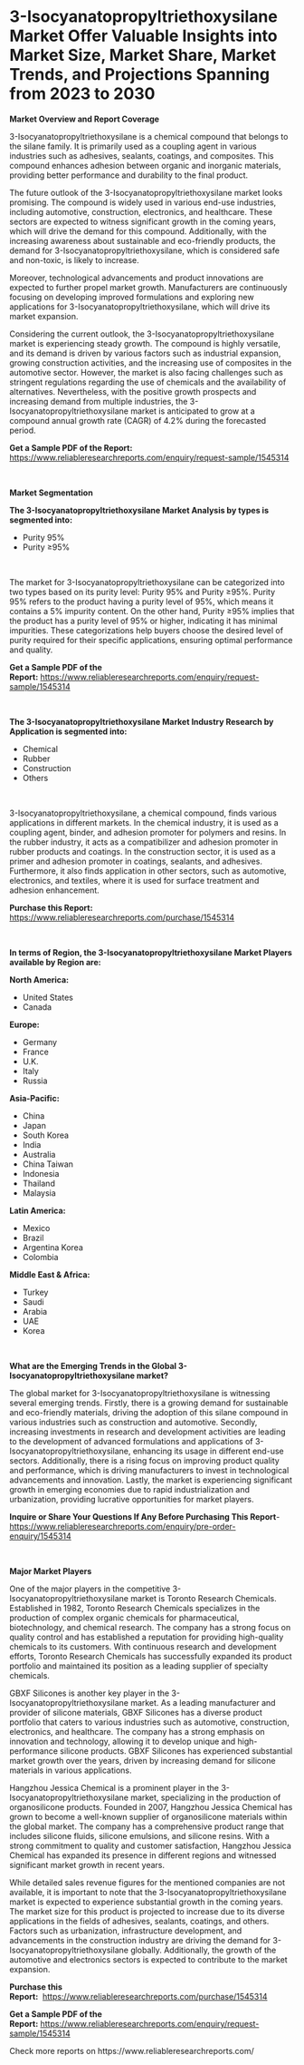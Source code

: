 <p><h1>3-Isocyanatopropyltriethoxysilane Market Offer Valuable Insights into Market Size, Market Share, Market Trends, and Projections Spanning from 2023 to 2030</h1></p><p><strong>Market Overview and Report Coverage</strong></p>
<p><p>3-Isocyanatopropyltriethoxysilane is a chemical compound that belongs to the silane family. It is primarily used as a coupling agent in various industries such as adhesives, sealants, coatings, and composites. This compound enhances adhesion between organic and inorganic materials, providing better performance and durability to the final product.</p><p>The future outlook of the 3-Isocyanatopropyltriethoxysilane market looks promising. The compound is widely used in various end-use industries, including automotive, construction, electronics, and healthcare. These sectors are expected to witness significant growth in the coming years, which will drive the demand for this compound. Additionally, with the increasing awareness about sustainable and eco-friendly products, the demand for 3-Isocyanatopropyltriethoxysilane, which is considered safe and non-toxic, is likely to increase.</p><p>Moreover, technological advancements and product innovations are expected to further propel market growth. Manufacturers are continuously focusing on developing improved formulations and exploring new applications for 3-Isocyanatopropyltriethoxysilane, which will drive its market expansion.</p><p>Considering the current outlook, the 3-Isocyanatopropyltriethoxysilane market is experiencing steady growth. The compound is highly versatile, and its demand is driven by various factors such as industrial expansion, growing construction activities, and the increasing use of composites in the automotive sector. However, the market is also facing challenges such as stringent regulations regarding the use of chemicals and the availability of alternatives. Nevertheless, with the positive growth prospects and increasing demand from multiple industries, the 3-Isocyanatopropyltriethoxysilane market is anticipated to grow at a compound annual growth rate (CAGR) of 4.2% during the forecasted period.</p></p>
<p><strong>Get a Sample PDF of the Report:</strong> <a href="https://www.reliableresearchreports.com/enquiry/request-sample/1545314">https://www.reliableresearchreports.com/enquiry/request-sample/1545314</a></p>
<p>&nbsp;</p>
<p><strong>Market Segmentation</strong></p>
<p><strong>The 3-Isocyanatopropyltriethoxysilane Market Analysis by types is segmented into:</strong></p>
<p><ul><li>Purity 95%</li><li>Purity ≥95%</li></ul></p>
<p>&nbsp;</p>
<p><p>The market for 3-Isocyanatopropyltriethoxysilane can be categorized into two types based on its purity level: Purity 95% and Purity ≥95%. Purity 95% refers to the product having a purity level of 95%, which means it contains a 5% impurity content. On the other hand, Purity ≥95% implies that the product has a purity level of 95% or higher, indicating it has minimal impurities. These categorizations help buyers choose the desired level of purity required for their specific applications, ensuring optimal performance and quality.</p></p>
<p><strong>Get a Sample PDF of the Report:</strong>&nbsp;<a href="https://www.reliableresearchreports.com/enquiry/request-sample/1545314">https://www.reliableresearchreports.com/enquiry/request-sample/1545314</a></p>
<p>&nbsp;</p>
<p><strong>The 3-Isocyanatopropyltriethoxysilane Market Industry Research by Application is segmented into:</strong></p>
<p><ul><li>Chemical</li><li>Rubber</li><li>Construction</li><li>Others</li></ul></p>
<p>&nbsp;</p>
<p><p>3-Isocyanatopropyltriethoxysilane, a chemical compound, finds various applications in different markets. In the chemical industry, it is used as a coupling agent, binder, and adhesion promoter for polymers and resins. In the rubber industry, it acts as a compatibilizer and adhesion promoter in rubber products and coatings. In the construction sector, it is used as a primer and adhesion promoter in coatings, sealants, and adhesives. Furthermore, it also finds application in other sectors, such as automotive, electronics, and textiles, where it is used for surface treatment and adhesion enhancement.</p></p>
<p><strong>Purchase this Report:</strong>&nbsp; <a href="https://www.reliableresearchreports.com/purchase/1545314">https://www.reliableresearchreports.com/purchase/1545314</a></p>
<p>&nbsp;</p>
<p><strong>In terms of Region, the 3-Isocyanatopropyltriethoxysilane Market Players available by Region are:</strong></p>
<p>
    <p> <strong> North America: </strong>
        <ul>
            <li>United States</li>
            <li>Canada</li>
        </ul>
        </p> 
    <p> <strong> Europe: </strong>
        <ul>
            <li>Germany</li>
            <li>France</li>
            <li>U.K.</li>
            <li>Italy</li>
            <li>Russia</li>
        </ul>
        </p> 
    <p> <strong> Asia-Pacific: </strong>
        <ul>
            <li>China</li>
            <li>Japan</li>
            <li>South Korea</li>
            <li>India</li>
            <li>Australia</li>
            <li>China Taiwan</li>
            <li>Indonesia</li>
            <li>Thailand</li>
            <li>Malaysia</li>
        </ul>
        </p> 
    <p> <strong> Latin America: </strong>
        <ul>
            <li>Mexico</li>
            <li>Brazil</li>
            <li>Argentina Korea</li>
            <li>Colombia</li>
        </ul>
        </p> 
    <p> <strong> Middle East & Africa: </strong>
        <ul>
            <li>Turkey</li>
            <li>Saudi</li>
            <li>Arabia</li>
            <li>UAE</li>
            <li>Korea</li>
        </ul>
    </p>
    </p>
<p>&nbsp;</p>
<p><strong>What are the Emerging Trends in the Global 3-Isocyanatopropyltriethoxysilane market?</strong></p>
<p><p>The global market for 3-Isocyanatopropyltriethoxysilane is witnessing several emerging trends. Firstly, there is a growing demand for sustainable and eco-friendly materials, driving the adoption of this silane compound in various industries such as construction and automotive. Secondly, increasing investments in research and development activities are leading to the development of advanced formulations and applications of 3-Isocyanatopropyltriethoxysilane, enhancing its usage in different end-use sectors. Additionally, there is a rising focus on improving product quality and performance, which is driving manufacturers to invest in technological advancements and innovation. Lastly, the market is experiencing significant growth in emerging economies due to rapid industrialization and urbanization, providing lucrative opportunities for market players.</p></p>
<p><strong>Inquire or Share Your Questions If Any Before Purchasing This Report</strong>- <a href="https://www.reliableresearchreports.com/enquiry/pre-order-enquiry/1545314">https://www.reliableresearchreports.com/enquiry/pre-order-enquiry/1545314</a></p>
<p>&nbsp;</p>
<p><strong>Major Market Players</strong></p>
<p><p>One of the major players in the competitive 3-Isocyanatopropyltriethoxysilane market is Toronto Research Chemicals. Established in 1982, Toronto Research Chemicals specializes in the production of complex organic chemicals for pharmaceutical, biotechnology, and chemical research. The company has a strong focus on quality control and has established a reputation for providing high-quality chemicals to its customers. With continuous research and development efforts, Toronto Research Chemicals has successfully expanded its product portfolio and maintained its position as a leading supplier of specialty chemicals.</p><p>GBXF Silicones is another key player in the 3-Isocyanatopropyltriethoxysilane market. As a leading manufacturer and provider of silicone materials, GBXF Silicones has a diverse product portfolio that caters to various industries such as automotive, construction, electronics, and healthcare. The company has a strong emphasis on innovation and technology, allowing it to develop unique and high-performance silicone products. GBXF Silicones has experienced substantial market growth over the years, driven by increasing demand for silicone materials in various applications.</p><p>Hangzhou Jessica Chemical is a prominent player in the 3-Isocyanatopropyltriethoxysilane market, specializing in the production of organosilicone products. Founded in 2007, Hangzhou Jessica Chemical has grown to become a well-known supplier of organosilicone materials within the global market. The company has a comprehensive product range that includes silicone fluids, silicone emulsions, and silicone resins. With a strong commitment to quality and customer satisfaction, Hangzhou Jessica Chemical has expanded its presence in different regions and witnessed significant market growth in recent years.</p><p>While detailed sales revenue figures for the mentioned companies are not available, it is important to note that the 3-Isocyanatopropyltriethoxysilane market is expected to experience substantial growth in the coming years. The market size for this product is projected to increase due to its diverse applications in the fields of adhesives, sealants, coatings, and others. Factors such as urbanization, infrastructure development, and advancements in the construction industry are driving the demand for 3-Isocyanatopropyltriethoxysilane globally. Additionally, the growth of the automotive and electronics sectors is expected to contribute to the market expansion.</p></p>
<p><strong>Purchase this Report:</strong>&nbsp;&nbsp;<a href="https://www.reliableresearchreports.com/purchase/1545314">https://www.reliableresearchreports.com/purchase/1545314</a></p>
<p></p>
<p><strong>Get a Sample PDF of the Report:</strong>&nbsp;<a href="https://www.reliableresearchreports.com/enquiry/request-sample/1545314">https://www.reliableresearchreports.com/enquiry/request-sample/1545314</a></p>
<p>Check more reports on https://www.reliableresearchreports.com/</p>